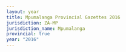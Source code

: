 ```yaml
---
layout: year
title: Mpumalanga Provincial Gazettes 2016
jurisdiction: ZA-MP
jurisdiction_name: Mpumalanga
provincial: true
year: "2016"
---
```

